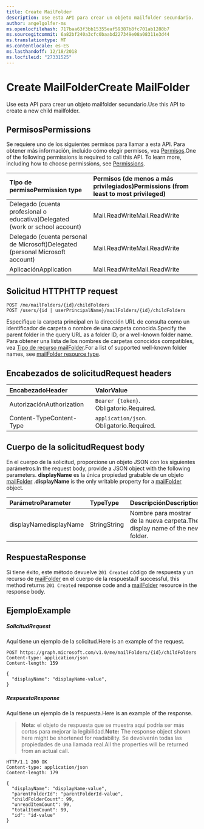 ```yaml
---
title: Create MailFolder
description: Use esta API para crear un objeto mailfolder secundario.
author: angelgolfer-ms
ms.openlocfilehash: 717baa63f3bb15355eaf59387b8fc701ab1288b7
ms.sourcegitcommit: 6a82bf240a3cfc0baabd227349e08a08311e3d44
ms.translationtype: MT
ms.contentlocale: es-ES
ms.lasthandoff: 12/18/2018
ms.locfileid: "27331525"
---
```

# <a name="create-mailfolder"></a><span data-ttu-id="1389b-103">Create MailFolder</span><span class="sxs-lookup"><span data-stu-id="1389b-103">Create MailFolder</span></span>

<span data-ttu-id="1389b-104">Use esta API para crear un objeto mailfolder secundario.</span><span class="sxs-lookup"><span data-stu-id="1389b-104">Use this API to create a new child mailfolder.</span></span>

## <a name="permissions"></a><span data-ttu-id="1389b-105">Permisos</span><span class="sxs-lookup"><span data-stu-id="1389b-105">Permissions</span></span>

<span data-ttu-id="1389b-p101">Se requiere uno de los siguientes permisos para llamar a esta API. Para obtener más información, incluido cómo elegir permisos, vea [Permisos](/graph/permissions-reference).</span><span class="sxs-lookup"><span data-stu-id="1389b-p101">One of the following permissions is required to call this API. To learn more, including how to choose permissions, see [Permissions](/graph/permissions-reference).</span></span>

| <span data-ttu-id="1389b-108">Tipo de permiso</span><span class="sxs-lookup"><span data-stu-id="1389b-108">Permission type</span></span> | <span data-ttu-id="1389b-109">Permisos (de menos a más privilegiados)</span><span class="sxs-lookup"><span data-stu-id="1389b-109">Permissions (from least to most privileged)</span></span> |
|:----------------|:--------------------------------------------|
|<span data-ttu-id="1389b-110">Delegado (cuenta profesional o educativa)</span><span class="sxs-lookup"><span data-stu-id="1389b-110">Delegated (work or school account)</span></span> | <span data-ttu-id="1389b-111">Mail.ReadWrite</span><span class="sxs-lookup"><span data-stu-id="1389b-111">Mail.ReadWrite</span></span>    |
|<span data-ttu-id="1389b-112">Delegado (cuenta personal de Microsoft)</span><span class="sxs-lookup"><span data-stu-id="1389b-112">Delegated (personal Microsoft account)</span></span> | <span data-ttu-id="1389b-113">Mail.ReadWrite</span><span class="sxs-lookup"><span data-stu-id="1389b-113">Mail.ReadWrite</span></span>    |
|<span data-ttu-id="1389b-114">Aplicación</span><span class="sxs-lookup"><span data-stu-id="1389b-114">Application</span></span> | <span data-ttu-id="1389b-115">Mail.ReadWrite</span><span class="sxs-lookup"><span data-stu-id="1389b-115">Mail.ReadWrite</span></span> |

## <a name="http-request"></a><span data-ttu-id="1389b-116">Solicitud HTTP</span><span class="sxs-lookup"><span data-stu-id="1389b-116">HTTP request</span></span>

<!-- { "blockType": "ignored" } -->

```http
POST /me/mailFolders/{id}/childFolders
POST /users/{id | userPrincipalName}/mailFolders/{id}/childFolders
```

<span data-ttu-id="1389b-117">Especifique la carpeta principal en la dirección URL de consulta como un identificador de carpeta o nombre de una carpeta conocida.</span><span class="sxs-lookup"><span data-stu-id="1389b-117">Specify the parent folder in the query URL as a folder ID, or a well-known folder name.</span></span> <span data-ttu-id="1389b-118">Para obtener una lista de los nombres de carpetas conocidos compatibles, vea [Tipo de recurso mailFolder](../resources/mailfolder.md).</span><span class="sxs-lookup"><span data-stu-id="1389b-118">For a list of supported well-known folder names, see [mailFolder resource type](../resources/mailfolder.md).</span></span>

## <a name="request-headers"></a><span data-ttu-id="1389b-119">Encabezados de solicitud</span><span class="sxs-lookup"><span data-stu-id="1389b-119">Request headers</span></span>

| <span data-ttu-id="1389b-120">Encabezado</span><span class="sxs-lookup"><span data-stu-id="1389b-120">Header</span></span> | <span data-ttu-id="1389b-121">Valor</span><span class="sxs-lookup"><span data-stu-id="1389b-121">Value</span></span> |
|:-------|:------|
| <span data-ttu-id="1389b-122">Autorización</span><span class="sxs-lookup"><span data-stu-id="1389b-122">Authorization</span></span> | <span data-ttu-id="1389b-123">`Bearer {token}`.</span><span class="sxs-lookup"><span data-stu-id="1389b-123"></span></span> <span data-ttu-id="1389b-124">Obligatorio.</span><span class="sxs-lookup"><span data-stu-id="1389b-124">Required.</span></span> |
| <span data-ttu-id="1389b-125">Content-Type</span><span class="sxs-lookup"><span data-stu-id="1389b-125">Content-Type</span></span> | <span data-ttu-id="1389b-126">`application/json`.</span><span class="sxs-lookup"><span data-stu-id="1389b-126"></span></span> <span data-ttu-id="1389b-127">Obligatorio.</span><span class="sxs-lookup"><span data-stu-id="1389b-127">Required.</span></span> |

## <a name="request-body"></a><span data-ttu-id="1389b-128">Cuerpo de la solicitud</span><span class="sxs-lookup"><span data-stu-id="1389b-128">Request body</span></span>

<span data-ttu-id="1389b-129">En el cuerpo de la solicitud, proporcione un objeto JSON con los siguientes parámetros.</span><span class="sxs-lookup"><span data-stu-id="1389b-129">In the request body, provide a JSON object with the following parameters.</span></span> <span data-ttu-id="1389b-130">**displayName** es la única propiedad grabable de un objeto [mailFolder](../resources/mailfolder.md) .</span><span class="sxs-lookup"><span data-stu-id="1389b-130">**displayName** is the only writable property for a [mailFolder](../resources/mailfolder.md) object.</span></span>

| <span data-ttu-id="1389b-131">Parámetro</span><span class="sxs-lookup"><span data-stu-id="1389b-131">Parameter</span></span> | <span data-ttu-id="1389b-132">Type</span><span class="sxs-lookup"><span data-stu-id="1389b-132">Type</span></span> | <span data-ttu-id="1389b-133">Descripción</span><span class="sxs-lookup"><span data-stu-id="1389b-133">Description</span></span> |
|:----------|:-----|:------------|
|<span data-ttu-id="1389b-134">displayName</span><span class="sxs-lookup"><span data-stu-id="1389b-134">displayName</span></span>|<span data-ttu-id="1389b-135">String</span><span class="sxs-lookup"><span data-stu-id="1389b-135">String</span></span>|<span data-ttu-id="1389b-136">Nombre para mostrar de la nueva carpeta.</span><span class="sxs-lookup"><span data-stu-id="1389b-136">The display name of the new folder.</span></span>|

## <a name="response"></a><span data-ttu-id="1389b-137">Respuesta</span><span class="sxs-lookup"><span data-stu-id="1389b-137">Response</span></span>

<span data-ttu-id="1389b-138">Si tiene éxito, este método devuelve `201 Created` código de respuesta y un recurso de [mailFolder](../resources/mailfolder.md) en el cuerpo de la respuesta.</span><span class="sxs-lookup"><span data-stu-id="1389b-138">If successful, this method returns `201 Created` response code and a [mailFolder](../resources/mailfolder.md) resource in the response body.</span></span>

## <a name="example"></a><span data-ttu-id="1389b-139">Ejemplo</span><span class="sxs-lookup"><span data-stu-id="1389b-139">Example</span></span>

##### <a name="request"></a><span data-ttu-id="1389b-140">Solicitud</span><span class="sxs-lookup"><span data-stu-id="1389b-140">Request</span></span>

<span data-ttu-id="1389b-141">Aquí tiene un ejemplo de la solicitud.</span><span class="sxs-lookup"><span data-stu-id="1389b-141">Here is an example of the request.</span></span>
<!-- {
  "blockType": "request",
  "name": "create_mailfolder_from_mailfolder"
}-->

```http
POST https://graph.microsoft.com/v1.0/me/mailFolders/{id}/childFolders
Content-type: application/json
Content-length: 159

{
  "displayName": "displayName-value",
}
```

##### <a name="response"></a><span data-ttu-id="1389b-142">Respuesta</span><span class="sxs-lookup"><span data-stu-id="1389b-142">Response</span></span>
<span data-ttu-id="1389b-143">Aquí tiene un ejemplo de la respuesta.</span><span class="sxs-lookup"><span data-stu-id="1389b-143">Here is an example of the response.</span></span>

> <span data-ttu-id="1389b-144">**Nota:** el objeto de respuesta que se muestra aquí podría ser más cortos para mejorar la legibilidad.</span><span class="sxs-lookup"><span data-stu-id="1389b-144">**Note:** The response object shown here might be shortened for readability.</span></span> <span data-ttu-id="1389b-145">Se devolverán todas las propiedades de una llamada real.</span><span class="sxs-lookup"><span data-stu-id="1389b-145">All the properties will be returned from an actual call.</span></span>
<!-- {
  "blockType": "response",
  "truncated": true,
  "@odata.type": "microsoft.graph.mailFolder"
} -->

```http
HTTP/1.1 200 OK
Content-type: application/json
Content-length: 179

{
  "displayName": "displayName-value",
  "parentFolderId": "parentFolderId-value",
  "childFolderCount": 99,
  "unreadItemCount": 99,
  "totalItemCount": 99,
  "id": "id-value"
}
```

<!-- uuid: 8fcb5dbc-d5aa-4681-8e31-b001d5168d79
2015-10-25 14:57:30 UTC -->
<!-- {
  "type": "#page.annotation",
  "description": "Create MailFolder",
  "keywords": "",
  "section": "documentation",
  "tocPath": ""
}-->

